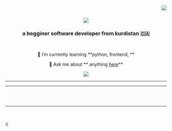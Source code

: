 <img align="right" src="https://visitor-badge.laobi.icu/badge?page_id=salesp07.salesp07" />

<h1 align="center">
    <img src="https://readme-typing-svg.herokuapp.com/?font=Righteous&size=35&center=true&vCenter=true&width=500&height=70&duration=4000&lines=Hi+There!+👋;+I'm+lost+software!;" />
</h1>

<h3 align="center">a begginer software developer from kurdistan 🇨🇦</h3>

<br/>

<div align="center">
 
 
 
 🌱 I’m currently learning **python, frontend, **

💬 Ask me about ** anything [here](https://github.com/salesp07/salesp07/issues)**



 </div>
 
<div align="center"> 
  <a href="mailto:rrrdaaa98@gmail.com">
    <img src="https://img.shields.io/badge/Gmail-333333?style=for-the-badge&logo=gmail&logoColor=red" />
  </a>
  <a href="https://www.instagram.com/lo1stt"<html lang="en">


</div>

 <hr/>
 

</div>

<hr/>



<br/><br/>

<hr/>

<br/>

<
